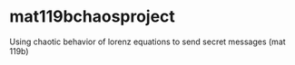 # mat119bchaosproject
Using chaotic behavior of lorenz equations to send secret messages (mat 119b)
